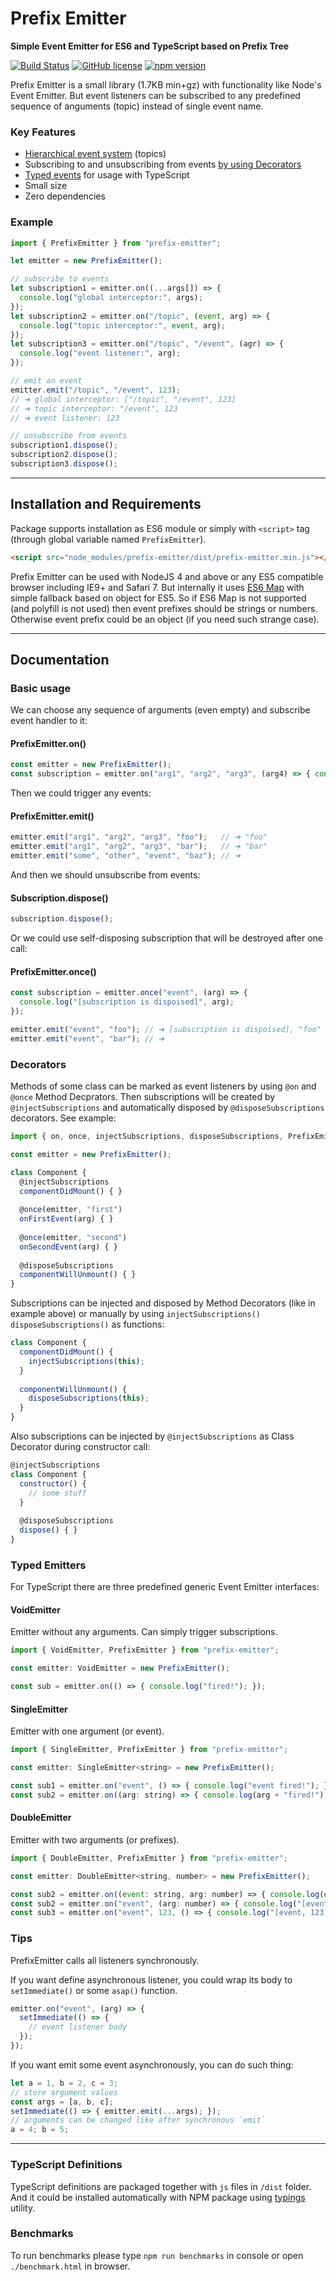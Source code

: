# Prefix Emitter
__Simple Event Emitter for ES6 and TypeScript based on Prefix Tree__

[![Build Status](https://travis-ci.org/gnaeus/prefix-emitter.svg?branch=master)](https://travis-ci.org/gnaeus/prefix-emitter)
[![GitHub license](https://img.shields.io/badge/license-MIT-blue.svg)](https://raw.githubusercontent.com/gnaeus/knockout-decorators/master/LICENSE)
[![npm version](https://img.shields.io/npm/v/prefix-emitter.svg?style=flat)](https://www.npmjs.com/package/prefix-emitter)

Prefix Emitter is a small library (1.7KB min+gz) with functionality like Node's Event Emitter.
But event listeners can be subscribed to any predefined sequence of anguments (topic) instead of single event name.

### Key Features
 * [Hierarchical event system](#prefix-emitter-topics) (topics)
 * Subscribing to and unsubscribing from events [by using Decorators](#prefix-emitter-decorators)
 * [Typed events](#prefix-emitter-typed-events) for usage with TypeScript
 * Small size
 * Zero dependencies
 
### <a name="prefix-emitter-topics"></a>Example
```js
import { PrefixEmitter } from "prefix-emitter";

let emitter = new PrefixEmitter();

// subscribe to events
let subscription1 = emitter.on((...args[]) => {
  console.log("global interceptor:", args);
});
let subscription2 = emitter.on("/topic", (event, arg) => {
  console.log("topic interceptor:", event, arg);
});
let subscription3 = emitter.on("/topic", "/event", (agr) => {
  console.log("event listener:", arg);
});

// emit an event
emitter.emit("/topic", "/event", 123);
// ➜ global interceptor: ["/topic", "/event", 123]
// ➜ topic interceptor: "/event", 123
// ➜ event listener: 123

// unsubscribe from events
subscription1.dispose();
subscription2.dispose();
subscription3.dispose();
```
---
## Installation and Requirements
Package supports installation as ES6 module or simply with `<script>` tag (through global variable named `PrefixEmitter`).
```html
<script src="node_modules/prefix-emitter/dist/prefix-emitter.min.js"></script>
```

Prefix Emitter can be used with NodeJS 4 and above or any ES5 compatible browser including IE9+ and Safari 7.
But internally it uses [ES6 Map](https://developer.mozilla.org/en/docs/Web/JavaScript/Reference/Global_Objects/Map) with simple fallback based on object for ES5.
So if ES6 Map is not supported (and polyfill is not used) then event prefixes should be strings or numbers.
Otherwise event prefix could be an object (if you need such strange case).

---
## Documentation

### Basic usage

We can choose any sequence of arguments (even empty) and subscribe event handler to it:
#### PrefixEmitter.on()
```js
const emitter = new PrefixEmitter();
const subscription = emitter.on("arg1", "arg2", "arg3", (arg4) => { console.log(arg4); });
```

Then we could trigger any events:
#### PrefixEmitter.emit()
```js
emitter.emit("arg1", "arg2", "arg3", "foo");   // ➜ "foo"
emitter.emit("arg1", "arg2", "arg3", "bar");   // ➜ "bar"
emitter.emit("some", "other", "event", "baz"); // ➜
```

And then we should unsubscribe from events:
#### Subscription.dispose()
```js
subscription.dispose();
```

Or we could use self-disposing subscription that will be destroyed after one call:
#### PrefixEmitter.once()
```js
const subscription = emitter.once("event", (arg) => {
  console.log("[subscription is dispoised]", arg);
});

emitter.emit("event", "foo"); // ➜ [subscription is dispoised], "foo"
emitter.emit("event", "bar"); // ➜
```

### <a name="prefix-emitter-decorators"></a>Decorators
Methods of some class can be marked as event listeners by using `@on` and `@once` Method Decprators.
Then subscriptions will be created by `@injectSubscriptions` and automatically disposed by `@disposeSubscriptions` decorators.
See example:
```js
import { on, once, injectSubscriptions, disposeSubscriptions, PrefixEmitter } from "prefix-emitter";

const emitter = new PrefixEmitter();

class Component {
  @injectSubscriptions
  componentDidMount() { }
  
  @once(emitter, "first")
  onFirstEvent(arg) { }
  
  @once(emitter, "second")
  onSecondEvent(arg) { }
  
  @disposeSubscriptions
  componentWillUnmount() { }
}
```

Subscriptions can be injected and disposed by Method Decorators (like in example above)
or manually by using `injectSubscriptions()` `disposeSubscriptions()` as functions:
```js
class Component {
  componentDidMount() {
    injectSubscriptions(this);
  }
  
  componentWillUnmount() {
    disposeSubscriptions(this);
  }
}
```

Also subscriptions can be injected by `@injectSubscriptions` as Class Decorator during constructor call:
```js
@injectSubscriptions
class Component {
  constructor() {
    // some stuff
  }
  
  @disposeSubscriptions
  dispose() { }
}
```

### <a name="prefix-emitter-typed-events"></a>Typed Emitters
For TypeScript there are three predefined generic Event Emitter interfaces:

#### VoidEmitter
Emitter without any arguments.
Can simply trigger subscriptions.
```js
import { VoidEmitter, PrefixEmitter } from "prefix-emitter";

const emitter: VoidEmitter = new PrefixEmitter();

const sub = emitter.on(() => { console.log("fired!"); });
```

#### SingleEmitter
Emitter with one argument (or event).
```js
import { SingleEmitter, PrefixEmitter } from "prefix-emitter";

const emitter: SingleEmitter<string> = new PrefixEmitter();

const sub1 = emitter.on("event", () => { console.log("event fired!"); });
const sub2 = emitter.on((arg: string) => { console.log(arg + "fired!"); });
```

#### DoubleEmitter
Emitter with two arguments (or prefixes).
```js
import { DoubleEmitter, PrefixEmitter } from "prefix-emitter";

const emitter: DoubleEmitter<string, number> = new PrefixEmitter();

const sub2 = emitter.on((event: string, arg: number) => { console.log(event, arg); });
const sub2 = emitter.on("event", (arg: number) => { console.log("[event]", arg); });
const sub3 = emitter.on("event", 123, () => { console.log("[event, 123]"); });
```

### Tips
PrefixEmitter calls all listeners synchronously.

If you want define asynchronous listener, you could wrap its body to `setImmediate()` or some `asap()` function.
```js
emitter.on("event", (arg) => {
  setImmediate(() => { 
    // event listener body
  });
});
```

If you want emit some event asynchronously, you can do such thing:
```js
let a = 1, b = 2, c = 3;
// store argument values
const args = [a, b, c];
setImmediate(() => { emitter.emit(...args); });
// arguments can be changed like after synchronous `emit`
a = 4; b = 5;
```

---
### TypeScript Definitions
TypeScript definitions are packaged together with `js` files in `/dist` folder.
And it could be installed automatically with NPM package using [typings](https://www.npmjs.com/package/typings) utility.

### Benchmarks
To run benchmarks please type `npm run benchmarks` in console or open `./benchmark.html` in browser.

